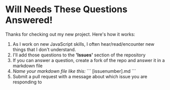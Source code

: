 <h1>Will Needs These Questions Answered!</h1>

<p>Thanks for checking out my new project. Here's how it works:</p>

<ol>
  <li>As I work on new JavaScript skills, I often hear/read/encounter new things that I don't understand.
  <li>I'll add those questions to the <b>'Issues'</b> section of the repository
  <li>If you can answer a question, create a fork of the repo and answer it in a markdown file
  <li><i>Name your markdown file like this:</i>
    ```
    [issuenumber].md
    ```
  <li> Submit a pull request with a message about which issue you are responding to
</ol>
